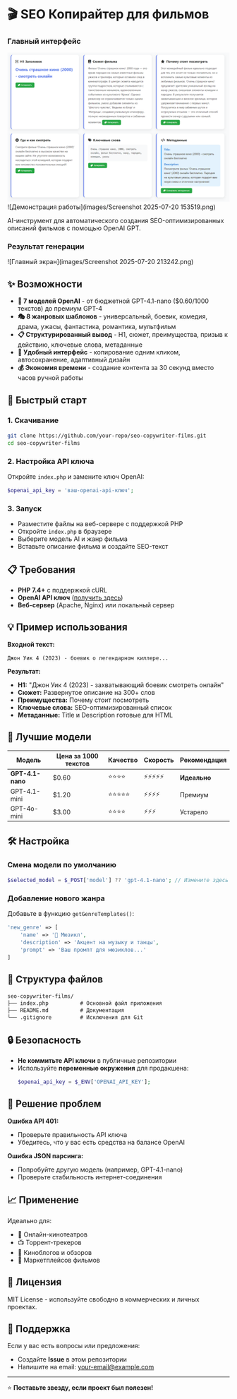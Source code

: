 # 🎬 SEO Копирайтер для фильмов

### Главный интерфейс
<img src="images/Screenshot 2025-07-20 153519.png" alt="Выбор модели" width="600">
![Демонстрация работы](images/Screenshot 2025-07-20 153519.png)

AI-инструмент для автоматического создания SEO-оптимизированных описаний фильмов с помощью OpenAI GPT.


### Результат генерации
![Главный экран](images/Screenshot 2025-07-20 213242.png)


## ✨ Возможности

- **🤖 7 моделей OpenAI** - от бюджетной GPT-4.1-nano ($0.60/1000 текстов) до премиум GPT-4
- **🎭 8 жанровых шаблонов** - универсальный, боевик, комедия, драма, ужасы, фантастика, романтика, мультфильм
- **📋 Структурированный вывод** - H1, сюжет, преимущества, призыв к действию, ключевые слова, метаданные
- **📱 Удобный интерфейс** - копирование одним кликом, автосохранение, адаптивный дизайн
- **💰 Экономия времени** - создание контента за 30 секунд вместо часов ручной работы

## 🚀 Быстрый старт

### 1. Скачивание
```bash
git clone https://github.com/your-repo/seo-copywriter-films.git
cd seo-copywriter-films
```

### 2. Настройка API ключа
Откройте `index.php` и замените ключ OpenAI:
```php
$openai_api_key = 'ваш-openai-api-ключ';
```

### 3. Запуск
- Разместите файлы на веб-сервере с поддержкой PHP
- Откройте `index.php` в браузере
- Выберите модель AI и жанр фильма
- Вставьте описание фильма и создайте SEO-текст

## 📋 Требования

- **PHP 7.4+** с поддержкой cURL
- **OpenAI API ключ** ([получить здесь](https://platform.openai.com))
- **Веб-сервер** (Apache, Nginx) или локальный сервер

## 💡 Пример использования

**Входной текст:**
```
Джон Уик 4 (2023) - боевик о легендарном киллере...
```

**Результат:**
- **H1:** "Джон Уик 4 (2023) - захватывающий боевик смотреть онлайн"
- **Сюжет:** Развернутое описание на 300+ слов
- **Преимущества:** Почему стоит посмотреть
- **Ключевые слова:** SEO-оптимизированный список
- **Метаданные:** Title и Description готовые для HTML

## 🎯 Лучшие модели

| Модель | Цена за 1000 текстов | Качество | Скорость | Рекомендация |
|--------|---------------------|----------|----------|--------------|
| **GPT-4.1-nano** | $0.60 | ⭐⭐⭐⭐ | ⚡⚡⚡⚡⚡ | **Идеально** |
| GPT-4.1-mini | $1.20 | ⭐⭐⭐⭐⭐ | ⚡⚡⚡⚡ | Премиум |
| GPT-4o-mini | $3.00 | ⭐⭐⭐⭐ | ⚡⚡⚡ | Устарело |

## 🛠️ Настройка

### Смена модели по умолчанию
```php
$selected_model = $_POST['model'] ?? 'gpt-4.1-nano'; // Измените здесь
```

### Добавление нового жанра
Добавьте в функцию `getGenreTemplates()`:
```php
'new_genre' => [
    'name' => '🎵 Мюзикл',
    'description' => 'Акцент на музыку и танцы',
    'prompt' => 'Ваш промпт для мюзиклов...'
]
```

## 📁 Структура файлов

```
seo-copywriter-films/
├── index.php          # Основной файл приложения
├── README.md          # Документация
└── .gitignore         # Исключения для Git
```

## 🔒 Безопасность

- **Не коммитьте API ключи** в публичные репозитории
- Используйте **переменные окружения** для продакшена:
  ```php
  $openai_api_key = $_ENV['OPENAI_API_KEY'];
  ```

## 🐛 Решение проблем

**Ошибка API 401:**
- Проверьте правильность API ключа
- Убедитесь, что у вас есть средства на балансе OpenAI

**Ошибка JSON парсинга:**
- Попробуйте другую модель (например, GPT-4.1-nano)
- Проверьте стабильность интернет-соединения

## 📈 Применение

Идеально для:
- 🎥 Онлайн-кинотеатров
- 📺 Торрент-трекеров  
- 📰 Киноблогов и обзоров
- 🛒 Маркетплейсов фильмов

## 📄 Лицензия

MIT License - используйте свободно в коммерческих и личных проектах.

## 💬 Поддержка

Если у вас есть вопросы или предложения:
- Создайте **Issue** в этом репозитории
- Напишите на email: your-email@example.com

---

⭐ **Поставьте звезду, если проект был полезен!**
